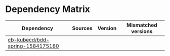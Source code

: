# Dependency Matrix

Dependency | Sources | Version | Mismatched versions
---------- | ------- | ------- | -------------------
[cb-kubecd/bdd-spring-1584175180](https://github.com/cb-kubecd/bdd-spring-1584175180.git) |  | []() | 
